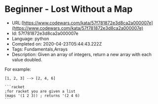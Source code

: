 # Beginner - Lost Without a Map

 - URL:[https://www.codewars.com/kata/57f781872e3d8ca2a000007e](https://www.codewars.com/kata/57f781872e3d8ca2a000007e)
 - Id: 57f781872e3d8ca2a000007e
 - Language: python
 - Completed on: 2020-04-23T05:44:43.222Z
 - Tags: Fundamentals,Arrays
 - Description:
Given an array of integers, return a new array with each value doubled.

For example:

`[1, 2, 3] --> [2, 4, 6]`

~~~if:racket
```racket
;for racket you are given a list
(maps '(1 2 3)) ; returns '(2 4 6)
```
~~~
